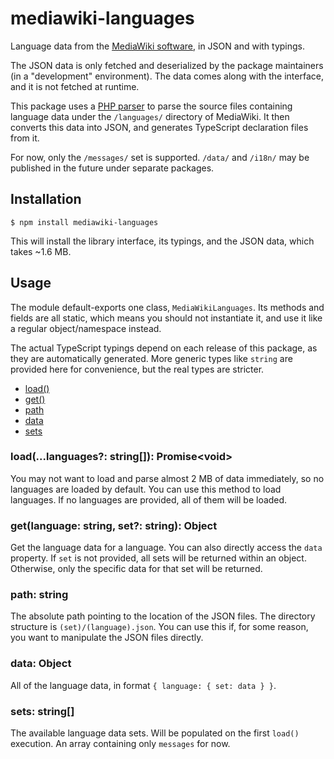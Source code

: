 # mediawiki-languages

Language data from the [MediaWiki software](https://github.com/wikimedia/mediawiki), in JSON and with typings.

The JSON data is only fetched and deserialized by the package maintainers (in a "development" environment). The data comes along with the interface, and it is not fetched at runtime.

This package uses a [PHP parser](https://www.npmjs.com/package/php-parser) to parse the source files containing language data under the `/languages/` directory of MediaWiki. It then converts this data into JSON, and generates TypeScript declaration files from it.

For now, only the `/messages/` set is supported. `/data/` and `/i18n/` may be published in the future under separate packages.

## Installation

    $ npm install mediawiki-languages

This will install the library interface, its typings, and the JSON data, which takes ~1.6 MB.

## Usage

The module default-exports one class, `MediaWikiLanguages`. Its methods and fields are all static, which means you should not instantiate it, and use it like a regular object/namespace instead.

The actual TypeScript typings depend on each release of this package, as they are automatically generated. More generic types like `string` are provided here for convenience, but the real types are stricter.

-   [load()](#loadlanguages-string-promisevoid)
-   [get()](#getlanguage-string-set-string-object)
-   [path](#path-string)
-   [data](#data-object)
-   [sets](#sets-string)

### load(...languages?: string[]): Promise<&ZeroWidthSpace;void>

You may not want to load and parse almost 2 MB of data immediately, so no languages are loaded by default. You can use this method to load languages. If no languages are provided, all of them will be loaded.

### get(language: string, set?: string): Object

Get the language data for a language. You can also directly access the `data` property. If `set` is not provided, all sets will be returned within an object. Otherwise, only the specific data for that set will be returned.

### path: string

The absolute path pointing to the location of the JSON files. The directory structure is `(set)/(language).json`. You can use this if, for some reason, you want to manipulate the JSON files directly.

### data: Object

All of the language data, in format `{ language: { set: data } }`.

### sets: string[]

The available language data sets. Will be populated on the first `load()` execution. An array containing only `messages` for now.
